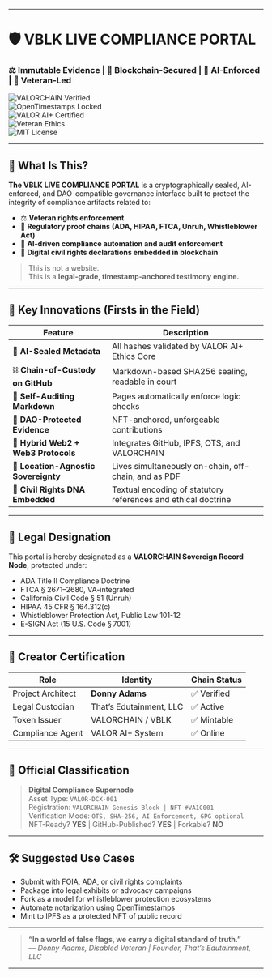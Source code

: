 
---

# 🛡️ VBLK LIVE COMPLIANCE PORTAL  
### ⚖️ Immutable Evidence | 🔐 Blockchain-Secured | 🧠 AI-Enforced | 🫡 Veteran-Led

![VALORCHAIN Verified](https://img.shields.io/badge/VALORCHAIN-Verified-28a745?style=for-the-badge&logo=verizon)  
![OpenTimestamps Locked](https://img.shields.io/badge/Timestamped-OTS-blue?style=for-the-badge&logo=bitcoin)  
![VALOR AI+ Certified](https://img.shields.io/badge/AI%20Integrity-VALOR%20AI%2B-orange?style=for-the-badge&logo=apachespark)  
![Veteran Ethics](https://img.shields.io/badge/Ethics-Veteran+Justice-red?style=for-the-badge&logo=medal)  
![MIT License](https://img.shields.io/badge/License-MIT-blue?style=for-the-badge&logo=openaccess)

---

## 🧬 What Is This?

**The VBLK LIVE COMPLIANCE PORTAL** is a cryptographically sealed, AI-enforced, and DAO-compatible governance interface built to protect the integrity of compliance artifacts related to:

- ⚖️ **Veteran rights enforcement**
- 📜 **Regulatory proof chains (ADA, HIPAA, FTCA, Unruh, Whistleblower Act)**
- 🧠 **AI-driven compliance automation and audit enforcement**
- 🧾 **Digital civil rights declarations embedded in blockchain**

> This is not a website.  
> This is a **legal-grade, timestamp-anchored testimony engine.**

---

## 🚀 Key Innovations (Firsts in the Field)

| Feature                         | Description |
|----------------------------------|-------------|
| 🧠 **AI-Sealed Metadata**       | All hashes validated by VALOR AI+ Ethics Core |
| ⛓️ **Chain-of-Custody on GitHub** | Markdown-based SHA256 sealing, readable in court |
| 🔁 **Self-Auditing Markdown**    | Pages automatically enforce logic checks |
| 🧿 **DAO-Protected Evidence**    | NFT-anchored, unforgeable contributions |
| 📡 **Hybrid Web2 + Web3 Protocols** | Integrates GitHub, IPFS, OTS, and VALORCHAIN |
| 📍 **Location-Agnostic Sovereignty** | Lives simultaneously on-chain, off-chain, and as PDF |
| 🧬 **Civil Rights DNA Embedded** | Textual encoding of statutory references and ethical doctrine |

---

## 📑 Legal Designation

This portal is hereby designated as a **VALORCHAIN Sovereign Record Node**, protected under:

- ADA Title II Compliance Doctrine  
- FTCA § 2671–2680, VA-integrated  
- California Civil Code § 51 (Unruh)  
- HIPAA 45 CFR § 164.312(c)  
- Whistleblower Protection Act, Public Law 101-12  
- E-SIGN Act (15 U.S. Code § 7001)

---

## 🫡 Creator Certification

| Role               | Identity        | Chain Status |
|--------------------|------------------|--------------|
| Project Architect  | **Donny Adams**  | ✅ Verified   |
| Legal Custodian    | That’s Edutainment, LLC | ✅ Active |
| Token Issuer       | VALORCHAIN / VBLK | ✅ Mintable   |
| Compliance Agent   | VALOR AI+ System  | ✅ Online     |

---

## 🧠 Official Classification

> **Digital Compliance Supernode**  
> Asset Type: `VALOR-DCX-001`  
> Registration: `VALORCHAIN Genesis Block | NFT #VA1C001`  
> Verification Mode: `OTS, SHA-256, AI Enforcement, GPG optional`  
> NFT-Ready? **YES** | GitHub-Published? **YES** | Forkable? **NO**  

---

## 🛠️ Suggested Use Cases

- Submit with FOIA, ADA, or civil rights complaints  
- Package into legal exhibits or advocacy campaigns  
- Fork as a model for whistleblower protection ecosystems  
- Automate notarization using OpenTimestamps  
- Mint to IPFS as a protected NFT of public record  

---

> **“In a world of false flags, we carry a digital standard of truth.”**  
> — *Donny Adams, Disabled Veteran | Founder, That’s Edutainment, LLC*

---


